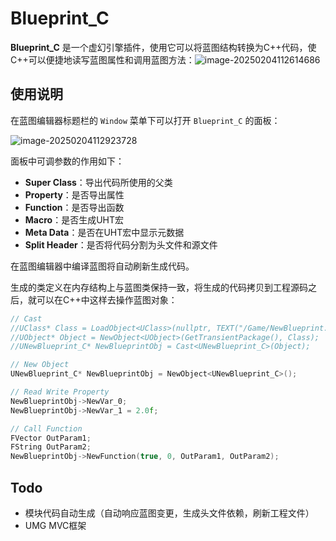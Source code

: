 # Blueprint_C
**Blueprint_C** 是一个虚幻引擎插件，使用它可以将蓝图结构转换为C++代码，使C++可以便捷地读写蓝图属性和调用蓝图方法：![image-20250204112614686](Resources/image-20250204112614686.png)

## 使用说明

在蓝图编辑器标题栏的 `Window` 菜单下可以打开 `Blueprint_C` 的面板：

![image-20250204112923728](Resources/image-20250204112923728.png)

面板中可调参数的作用如下：

- **Super Class**：导出代码所使用的父类
- **Property**：是否导出属性
- **Function**：是否导出函数
- **Macro**：是否生成UHT宏
- **Meta Data**：是否在UHT宏中显示元数据
- **Split Header**：是否将代码分割为头文件和源文件

在蓝图编辑器中编译蓝图将自动刷新生成代码。

生成的类定义在内存结构上与蓝图类保持一致，将生成的代码拷贝到工程源码之后，就可以在C++中这样去操作蓝图对象：

``` c++
// Cast
//UClass* Class = LoadObject<UClass>(nullptr, TEXT("/Game/NewBlueprint.NewBlueprint_C"));
//UObject* Object = NewObject<UObject>(GetTransientPackage(), Class);
//UNewBlueprint_C* NewBlueprintObj = Cast<UNewBlueprint_C>(Object);

// New Object
UNewBlueprint_C* NewBlueprintObj = NewObject<UNewBlueprint_C>();

// Read Write Property
NewBlueprintObj->NewVar_0;
NewBlueprintObj->NewVar_1 = 2.0f;

// Call Function
FVector OutParam1;
FString OutParam2;
NewBlueprintObj->NewFunction(true, 0, OutParam1, OutParam2);
```

## Todo

- 模块代码自动生成（自动响应蓝图变更，生成头文件依赖，刷新工程文件）
- UMG MVC框架
